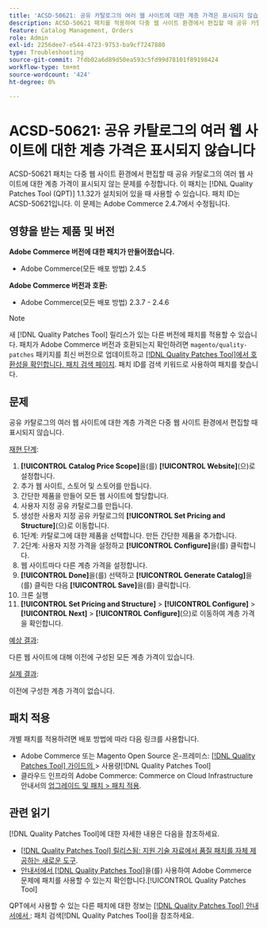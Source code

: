 ```yaml
---
title: 'ACSD-50621: 공유 카탈로그의 여러 웹 사이트에 대한 계층 가격은 표시되지 않습니다'
description: ACSD-50621 패치를 적용하여 다중 웹 사이트 환경에서 편집할 때 공유 카탈로그의 여러 웹 사이트에 대한 계층 가격이 표시되지 않는 Adobe Commerce 문제를 해결합니다.
feature: Catalog Management, Orders
role: Admin
exl-id: 2256dee7-e544-4723-9753-ba9cf7247880
type: Troubleshooting
source-git-commit: 7fdb02a6d89d50ea593c5fd99d78101f89198424
workflow-type: tm+mt
source-wordcount: '424'
ht-degree: 0%

---
```


# ACSD-50621: 공유 카탈로그의 여러 웹 사이트에 대한 계층 가격은 표시되지 않습니다

ACSD-50621 패치는 다중 웹 사이트 환경에서 편집할 때 공유 카탈로그의 여러 웹 사이트에 대한 계층 가격이 표시되지 않는 문제를 수정합니다. 이 패치는 [!DNL Quality Patches Tool (QPT)] 1.1.32가 설치되어 있을 때 사용할 수 있습니다. 패치 ID는 ACSD-50621입니다. 이 문제는 Adobe Commerce 2.4.7에서 수정됩니다.

## 영향을 받는 제품 및 버전

**Adobe Commerce 버전에 대한 패치가 만들어졌습니다.**

* Adobe Commerce(모든 배포 방법) 2.4.5

**Adobe Commerce 버전과 호환:**

* Adobe Commerce(모든 배포 방법) 2.3.7 - 2.4.6

>[!NOTE]
>
>새 [!DNL Quality Patches Tool] 릴리스가 있는 다른 버전에 패치를 적용할 수 있습니다. 패치가 Adobe Commerce 버전과 호환되는지 확인하려면 `magento/quality-patches` 패키지를 최신 버전으로 업데이트하고 [[!DNL Quality Patches Tool]에서 호환성을 확인합니다. 패치 검색 페이지](https://experienceleague.adobe.com/tools/commerce-quality-patches/index.html). 패치 ID를 검색 키워드로 사용하여 패치를 찾습니다.

## 문제

공유 카탈로그의 여러 웹 사이트에 대한 계층 가격은 다중 웹 사이트 환경에서 편집할 때 표시되지 않습니다.

<u>재현 단계</u>:

1. **[!UICONTROL Catalog Price Scope]**&#x200B;을(를) **[!UICONTROL Website]**(으)로 설정합니다.
1. 추가 웹 사이트, 스토어 및 스토어를 만듭니다.
1. 간단한 제품을 만들어 모든 웹 사이트에 할당합니다.
1. 사용자 지정 공유 카탈로그를 만듭니다.
1. 생성한 사용자 지정 공유 카탈로그의 **[!UICONTROL Set Pricing and Structure]**(으)로 이동합니다.
1. 1단계: 카탈로그에 대한 제품을 선택합니다. 만든 간단한 제품을 추가합니다.
1. 2단계: 사용자 지정 가격을 설정하고 **[!UICONTROL Configure]**&#x200B;을(를) 클릭합니다.
1. 웹 사이트마다 다른 계층 가격을 설정합니다.
1. **[!UICONTROL Done]**&#x200B;을(를) 선택하고 **[!UICONTROL Generate Catalog]**&#x200B;을(를) 클릭한 다음 **[!UICONTROL Save]**&#x200B;을(를) 클릭합니다.
1. 크론 실행
1. **[!UICONTROL Set Pricing and Structure]** > **[!UICONTROL Configure]** > **[!UICONTROL Next]** > **[!UICONTROL Configure]**(으)로 이동하여 계층 가격을 확인합니다.

<u>예상 결과</u>:

다른 웹 사이트에 대해 이전에 구성된 모든 계층 가격이 있습니다.

<u>실제 결과</u>:

이전에 구성한 계층 가격이 없습니다.

## 패치 적용

개별 패치를 적용하려면 배포 방법에 따라 다음 링크를 사용합니다.

* Adobe Commerce 또는 Magento Open Source 온-프레미스: [[!DNL Quality Patches Tool]  가이드의 ](/help/tools/quality-patches-tool/usage.md)> 사용량[!DNL Quality Patches Tool]
* 클라우드 인프라의 Adobe Commerce: Commerce on Cloud Infrastructure 안내서의 [업그레이드 및 패치 > 패치 적용](https://experienceleague.adobe.com/docs/commerce-cloud-service/user-guide/develop/upgrade/apply-patches.html).

## 관련 읽기

[!DNL Quality Patches Tool]에 대한 자세한 내용은 다음을 참조하세요.

* [[!DNL Quality Patches Tool] 릴리스됨: 지원 기술 자료에서 품질 패치를 자체 제공하는 새로운 도구](https://experienceleague.adobe.com/en/docs/commerce-operations/tools/quality-patches-tool/quality-patches-tool-to-self-serve-quality-patches).
* [ 안내서에서  [!DNL Quality Patches Tool]](/help/tools/quality-patches-tool/patches-available-in-qpt/check-patch-for-magento-issue-with-magento-quality-patches.md)을(를) 사용하여 Adobe Commerce 문제에 패치를 사용할 수 있는지 확인합니다.[!UICONTROL Quality Patches Tool]


QPT에서 사용할 수 있는 다른 패치에 대한 정보는 [[!DNL Quality Patches Tool] 안내서에서 ](https://experienceleague.adobe.com/tools/commerce-quality-patches/index.html): 패치 검색[!DNL Quality Patches Tool]을 참조하세요.
